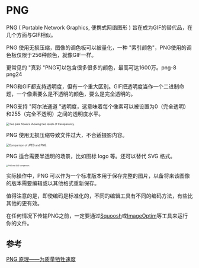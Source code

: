 # PNG

PNG ( Portable Network Graphics, 便携式网络图形 ) 旨在成为GIF的替代品，在几个方面与GIF相似。

PNG 使用无损压缩，图像的调色板可以被量化，一种 "索引颜色"，PNG使用的调色板仅限于256种颜色，就像GIF一样。

更常见的 "真彩 "PNG可以包含很多很多的颜色，最高可达1600万。png-8 png24

PNG和GIF都支持透明度，但有一个重大区别。GIF把透明度当作一个二进制命题，一个像素要么是不透明的颜色，要么是完全透明的。

PNG支持 "阿尔法通道 "透明度，这意味着每个像素可以被设置为0（完全透明）和255（完全不透明）之间的透明度水平。

<img src="https://web-dev.imgix.net/image/cGQxYFGJrUUaUZyWhyt9yo5gHhs1/PKQ634IdtXzy63TdlfpC.png?auto=format" alt="Two pink flowers showing two levels of transparency." style="zoom: 50%;" />

PNG 使用无损压缩导致文件过大，不合适摄影内容。

<img src="https://web-dev.imgix.net/image/cGQxYFGJrUUaUZyWhyt9yo5gHhs1/asVXRCrgha5jMqCXwmn6.png" alt="Comparison of JPEG and PNG." style="zoom:50%;" />

PNG 适合需要半透明的场景，比如图标 logo 等。还可以替代 SVG 格式。

<img src="https://web-dev.imgix.net/image/cGQxYFGJrUUaUZyWhyt9yo5gHhs1/GhNCZEadcuq93fPfuiQJ.png?auto=format" alt="PNG and SVG comparison." style="zoom: 33%;" />

实际操作中，PNG 可以作为一个标准版本用于保存完整的图片，以备将来该图像的版本需要编辑或以其他格式重新保存。

值得注意的是，即使编码是标准化的，不同的编辑工具有不同的编码方法，有些比其他的更有效。

在任何情况下传输PNG之前，一定要通过[Squoosh](https://squoosh.app/)或[ImageOptim](https://imageoptim.com/)等工具来运行你的文件。

## 参考

[PNG 原理——为质量牺牲速度](https://www.bilibili.com/video/BV1wY4y1P7o7/)